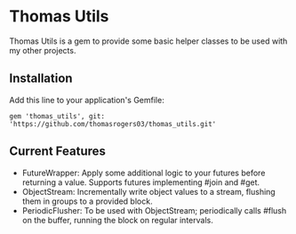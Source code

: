 # Thomas Utils

Thomas Utils is a gem to provide some basic helper classes to be used with my other projects.

## Installation

Add this line to your application's Gemfile:

    gem 'thomas_utils', git: 'https://github.com/thomasrogers03/thomas_utils.git'

## Current Features

* FutureWrapper: Apply some additional logic to your futures before returning a value. Supports futures implementing #join and #get.
* ObjectStream: Incrementally write object values to a stream, flushing them in groups to a provided block.
* PeriodicFlusher: To be used with ObjectStream; periodically calls #flush on the buffer, running the block on regular intervals.
